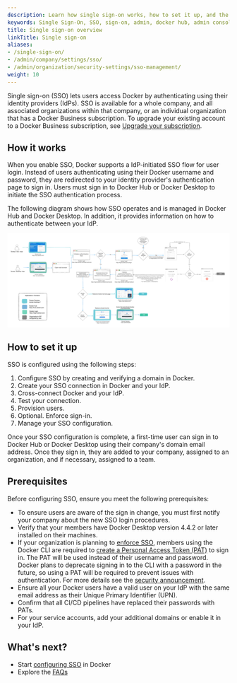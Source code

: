 ```yaml
---
description: Learn how single sign-on works, how to set it up, and the required SSO attributes.
keywords: Single Sign-On, SSO, sign-on, admin, docker hub, admin console, security
title: Single sign-on overview
linkTitle: Single sign-on
aliases:
- /single-sign-on/
- /admin/company/settings/sso/
- /admin/organization/security-settings/sso-management/
weight: 10
---
```


Single sign-on (SSO) lets users access Docker by authenticating using their identity providers (IdPs). SSO is available for a whole company, and all associated organizations within that company, or an individual organization that has a Docker Business subscription. To upgrade your existing account to a Docker Business subscription, see [Upgrade your subscription](/subscription/upgrade/).

## How it works

When you enable SSO, Docker supports a IdP-initiated SSO flow for user login. Instead of users authenticating using their Docker username and password, they are redirected to your identity provider's authentication page to sign in. Users must sign in to Docker Hub or Docker Desktop to initiate the SSO authentication process.

The following diagram shows how SSO operates and is managed in Docker Hub and Docker Desktop. In addition, it provides information on how to authenticate between your IdP.

![SSO architecture](images/SSO.png)

## How to set it up

SSO is configured using the following steps:
1. Configure SSO by creating and verifying a domain in Docker.
2. Create your SSO connection in Docker and your IdP.
3. Cross-connect Docker and your IdP.
4. Test your connection.
5. Provision users.
6. Optional. Enforce sign-in.
7. Manage your SSO configuration.

Once your SSO configuration is complete, a first-time user can sign in to Docker Hub or Docker Desktop using their company's domain email address. Once they sign in, they are added to your company, assigned to an organization, and if necessary, assigned to a team.

## Prerequisites

Before configuring SSO, ensure you meet the following prerequisites:
* To ensure users are aware of the sign in change, you must first notify your company about the new SSO login procedures.
* Verify that your members have Docker Desktop version 4.4.2 or later installed on their machines.
* If your organization is planning to [enforce SSO](/security/for-admins/single-sign-on/connect/#optional-enforce-sso), members using the Docker CLI are required to [create a Personal Access Token (PAT)](/docker-hub/access-tokens/) to sign in. The PAT will be used instead of their username and password. Docker plans to deprecate signing in to the CLI with a password in the future, so using a PAT will be required to prevent issues with authentication. For more details see the [security announcement](/security/security-announcements/#deprecation-of-password-logins-on-cli-when-sso-enforced).
* Ensure all your Docker users have a valid user on your IdP with the same email address as their Unique Primary Identifier (UPN).
* Confirm that all CI/CD pipelines have replaced their passwords with PATs.
* For your service accounts, add your additional domains or enable it in your IdP.

## What's next?

- Start [configuring SSO](configure/_index.md) in Docker
- Explore the [FAQs](../../../security/faqs/single-sign-on/faqs.md)
